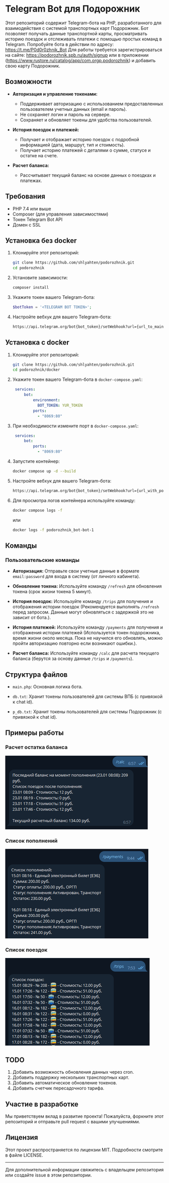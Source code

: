 # Telegram Bot для Подорожник

Этот репозиторий содержит Telegram-бота на PHP, разработанного для взаимодействия с системой транспортных карт Подорожник. Бот позволяет получать данные транспортной карты, просматривать историю поездок и отслеживать платежи с помощью простых команд в Telegram. Попробуйте бота в действии по адресу: https://t.me/P0d0r0zhnik_Bot
Для работы требуется зарегистрироваться на сайте: https://podorozhnik.spb.ru/auth/signup или в приложении (https://www.rustore.ru/catalog/app/com.orgp.podorozhnik) и добавить свою карту Подорожник.

## Возможности

- **Авторизация и управление токенами:**

  - Поддерживает авторизацию с использованием предоставленных пользователем учетных данных (email и пароль).
  - Не сохраняет логин и пароль на сервере.
  - Сохраняет и обновляет токены для удобства пользователей.

- **История поездок и платежей:**

  - Получает и отображает историю поездок с подробной информацией (дата, маршрут, тип и стоимость).
  - Получает историю платежей с деталями о сумме, статусе и остатке на счете.

- **Расчет баланса:**

  - Рассчитывает текущий баланс на основе данных о поездках и платежах.

## Требования

- PHP 7.4 или выше
- Composer (для управления зависимостями)
- Токен Telegram Bot API
- Домен с SSL

## Установка без docker

1. Клонируйте этот репозиторий:

   ```bash
   git clone https://github.com/shlyahten/podorozhnik.git
   cd podorozhnik
   ```

2. Установите зависимости:

   ```bash
   composer install
   ```

3. Укажите токен вашего Telegram-бота:

   ```php
   $botToken = '<TELEGRAM BOT TOKEN>';
   ```

4. Настройте вебхук для вашего Telegram-бота:
   ```bash
   https://api.telegram.org/bot{bot_token}/setWebhook?url={url_to_main.php}
   ```

## Установка с docker

1. Клонируйте этот репозиторий:

   ```bash
   git clone https://github.com/shlyahten/podorozhnik.git
   cd podorozhnik/docker
   ```

1. Укажите токен вашего Telegram-бота в `docker-compose.yaml`:

   ```yaml
    services:
        bot:
            environment:
              BOT_TOKEN: YUR_TOKEN
            ports:
              - "8069:80"
   ```

1. При необходимости измените порт в `docker-compose.yaml`:

   ```yaml
    services:
        bot:
            ports:
              - "8069:80"
   ```
   
1. Запустите контейнер:

   ```bash
   docker compose up -d --build
   ```

1. Настройте вебхук для вашего Telegram-бота:
   ```bash
   https://api.telegram.org/bot{bot_token}/setWebhook?url={url_with_port_to_main.php}
   ```

1. Для просмотра логов контейнера используйте команду:

   ```bash
   docker compose logs -f
   ```
   или
    ```bash
    docker logs -f podorozhnik_bot-bot-1 
    ```
   
## Команды

### Пользовательские команды

- **Авторизация:**
  Отправьте свои учетные данные в формате `email:password` для входа в систему (от личного кабинета).

- **Обновление токена:**
  Используйте команду `/refresh` для обновления токена (срок жизни токена 5 минут).

- **История поездок:**
  Используйте команду `/trips` для получения и отображения истории поездок (Рекомендуется выполнять `/refresh` перед запросом. Данные могут обновляться с задержкой это не зависит от бота.).

- **История платежей:**
  Используйте команду `/payments` для получения и отображения истории платежей (Используется токен подорожника, время жизни около месяца. Пока не научился его обновлять, можно пройти авторизацию повторно если возникают ошибки.).

- **Расчет баланса:**
  Используйте команду `/calc` для расчета текущего баланса (берутся за основу данные `/trips` и `/payments`).

## Структура файлов

- `main.php`: Основная логика бота.

- `db.txt`: Хранит токены пользователей для системы ВПБ (с привязкой к chat id).

- `p_db.txt`: Хранит токены пользователей для системы Подорожник (с привязкой к chat id).

## Примеры работы

### Расчет остатка баланса
![Основной интерфейс](screenshots/232336.png)

### Список пополнений
![Пример команды](screenshots/232358.png)

### Список поездок
![Пример команды](screenshots/232414.png)

## TODO

1. Добавить возможность обновления данных через cron.
2. Добавить поддержку нескольких транспортных карт.
3. Добавить автоматическое обновление токенов.
4. Добавить счетчик пересадочного тарифа.

## Участие в разработке

Мы приветствуем вклад в развитие проекта! Пожалуйста, форкните этот репозиторий и отправьте pull request с вашими улучшениями.

## Лицензия

Этот проект распространяется по лицензии MIT. Подробности смотрите в файле LICENSE.

---

Для дополнительной информации свяжитесь с владельцем репозитория или создайте issue в этом репозитории.

